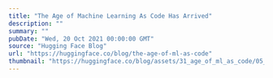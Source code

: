 ```yaml
---
title: "The Age of Machine Learning As Code Has Arrived"
description: ""
summary: ""
pubDate: "Wed, 20 Oct 2021 00:00:00 GMT"
source: "Hugging Face Blog"
url: "https://huggingface.co/blog/the-age-of-ml-as-code"
thumbnail: "https://huggingface.co/blog/assets/31_age_of_ml_as_code/05_vision_transformer.png"
---
```


